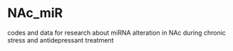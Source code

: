 # NAc_miR
codes and data for research about miRNA alteration in NAc during chronic stress and antidepressant treatment
